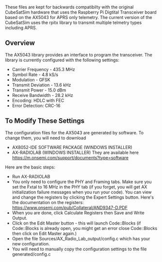 These files are kept for backwards compatibilty with the original CubeSatSim hardware that uses the Raspberry Pi Digtital Transceiver board based on the AX5043 for APRS only telemetry.  The current version of the CubeSatSim uses the rpitx library to transmit multiple telmetry types including APRS.

## Overview

The AX5043 library provides an interface to program the transceiver. The library is currently configured with the following settings:

- Carrier Frequency - 435.3 MHz
- Symbol Rate - 4.8 kS/s
- Modulation - GFSK
- Transmit Deviation - 13.6 kHz
- Transmit Power - 15.0 dBm
- Receive Bandwidth - 28.2 kHz
- Encoding: HDLC with FEC
- Error Detection: CRC-16

## To Modify These Settings

The configuration files for the AX5043 are generated by software.  To change them, you will need to download
- AX8052-IDE SOFTWARE PACKAGE (WINDOWS INSTALLER)
- AX-RADIOLAB (WINDOWS INSTALLER)
They are available here https://m.onsemi.com/support/documents?type=software

Here are the basic steps:
- Run AX-RADIOLAB
- You only need to configure the PHY and Framing tabs.  Make sure you set the Fxtal to 16 MHz in the PHY tab
(if you forget, you will get AX initialization failure messages when you run your code). You can view and
change the registers by clicking the Expert Settings button.  Here's the documentation on the registers:
   https://www.onsemi.com/pub/Collateral/AND9347-D.PDF
- When you are done, click Calculate Registers then Save and Write Output. 
- Click on the Edit Master button - this will launch Code::Blocks (if Code::Blocks is already open, you might get an error
close Code::Blocks then click on Edit Master again.)
- Open the file Sources/AX_Radio_Lab_output/config.c which has your new configuration. 
- You will need to manually copy the configuration settings to the file generated/config.c
